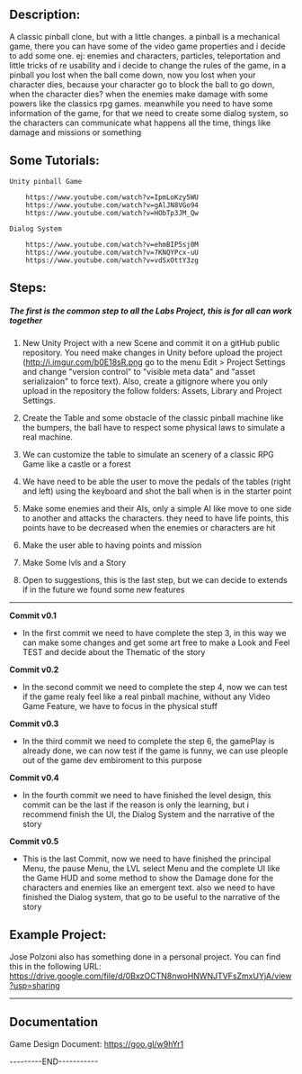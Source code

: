 ## Description: 

A classic pinball clone, but with a little changes. a pinball is a mechanical game, there you can have some of the video game properties and i decide to add some one. ej: enemies and characters, particles, teleportation and little tricks of re usability and i decide to change the rules of the game, in a pinball you lost when the ball come down, now you lost when your character dies, because your character go to block the ball to go down, when the character dies? when the enemies make damage with some powers like the classics rpg games. meanwhile you need to have some information of the game, for that we need to create some dialog system, so the characters can communicate what happens all the time, things like damage and missions or something

## Some Tutorials: 

	Unity pinball Game

		https://www.youtube.com/watch?v=IpmLoKzy5WU
		https://www.youtube.com/watch?v=gAlJN8VGo94
		https://www.youtube.com/watch?v=HObTp3JM_Qw
	
	Dialog System

		https://www.youtube.com/watch?v=ehmBIP5sj0M
		https://www.youtube.com/watch?v=7KNQYPcx-uU
		https://www.youtube.com/watch?v=vdSxOttY3zg

## Steps: 

##### The first is the common step to all the Labs Project, this is for all can work together

1. New Unity Project with a new Scene and commit it on a gitHub public repository. You need make changes in Unity before upload the project (http://i.imgur.com/b0E18sR.png go to the menu Edit > Project Settings and change "version control" to "visible meta data" and "asset serializaion" to force text). Also, create a gitignore where you only upload in the repository the follow folders: Assets, Library and Project Settings.

2. Create the Table and some obstacle of the classic pinball machine like the bumpers, the ball have to respect some physical laws to simulate a real machine.

3. We can customize the table to simulate an scenery of a classic RPG Game like a castle or a forest

4. We have need to be able the user to move the pedals of the tables (right and left) using the keyboard and shot the ball when is in the starter point

5. Make some enemies and their AIs, only a simple AI like move to one side to another and attacks the characters. they need to have life points, this points have to be decreased when the enemies or characters are hit

6. Make the user able to having points and mission

7. Make Some lvls and a Story

8. Open to suggestions, this is the last step, but we can decide to extends if in the future we found some new features

---


**Commit v0.1**

+ In the first commit we need to have complete the step 3, in this way we can make some changes and get some art free to make a Look and Feel TEST and decide about the Thematic of the story

**Commit v0.2**

+ In the second commit we need to complete the step 4, now we can test if the game realy feel like a real pinball machine, without any Video Game Feature, we have to focus in the physical stuff

**Commit v0.3**

+ In the third commit we need to complete the step 6, the gamePlay is already done, we can now test if the game is funny, we can use pleople out of the game dev embiroment to this purpose

**Commit v0.4**

+ In the fourth commit we need to have finished the level design, this commit can be the last if the reason is only the learning, but i recommend finish the UI, the Dialog System and the narrative of the story

**Commit v0.5**

+ This is the last Commit, now we need to have finished the principal Menu, the pause Menu, the LVL select Menu and the complete UI like the Game HUD and some method to show the Damage done for the characters and enemies like an emergent text. also we need to have finished the Dialog system, that go to be useful to the narrative of the story

## Example Project:

Jose Polzoni also has something done in a personal project. You can find this in the following URL: https://drive.google.com/file/d/0BxzOCTN8nwoHNWNJTVFsZmxUYjA/view?usp=sharing

---

## Documentation

Game Design Document: https://goo.gl/w9hYr1

---------END-----------
